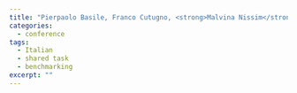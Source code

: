 ```yaml
---
title: "Pierpaolo Basile, Franco Cutugno, <strong>Malvina Nissim</strong>, Viviana Patti, and Rachele Sprugnoli. EVALITA 2016: Overview of the 5th Evaluation Campaign of Natural Language Processing and Speech Tools for Italian. In P. Basile et al. (eds), <em>Proceedings of the 5th Evaluation Campaign of Natural Language Processing and Speech Tools for Italian (EVALITA 2016)</em>. 2016."
categories: 
  - conference
tags:
  - Italian
  - shared task
  - benchmarking
excerpt: ""
---
```




